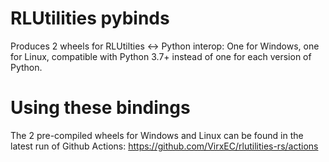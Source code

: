 # RLUtilities pybinds

Produces 2 wheels for RLUtilties <-> Python interop: One for Windows, one for Linux, compatible with Python 3.7+ instead of one for each version of Python.

# Using these bindings

The 2 pre-compiled wheels for Windows and Linux can be found in the latest run of Github Actions: https://github.com/VirxEC/rlutilities-rs/actions
